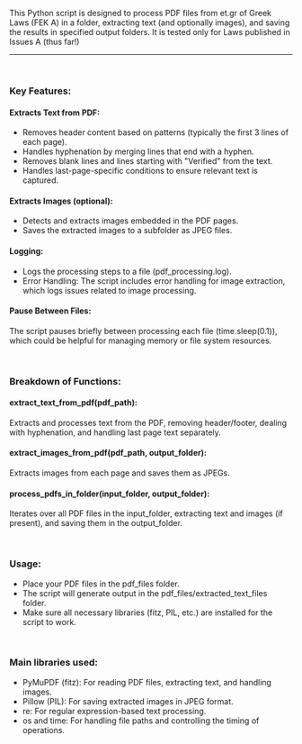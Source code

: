 This Python script is designed to process PDF files from et.gr of Greek Laws (FEK A) in a folder, extracting text (and optionally images), and saving the results in specified output folders. 
It is tested only for Laws published in Issues A (thus far!)
<br>
<hr>
<br>

### Key Features:
#### Extracts Text from PDF:
- Removes header content based on patterns (typically the first 3 lines of each page).
- Handles hyphenation by merging lines that end with a hyphen.
- Removes blank lines and lines starting with "Verified" from the text.
- Handles last-page-specific conditions to ensure relevant text is captured.
#### Extracts Images (optional):
- Detects and extracts images embedded in the PDF pages.
- Saves the extracted images to a subfolder as JPEG files.
#### Logging:
- Logs the processing steps to a file (pdf_processing.log).
- Error Handling: The script includes error handling for image extraction, which logs issues related to image processing.
#### Pause Between Files: 
The script pauses briefly between processing each file (time.sleep(0.1)), which could be helpful for managing memory or file system resources.

<br>

### Breakdown of Functions:
#### extract_text_from_pdf(pdf_path):
Extracts and processes text from the PDF, removing header/footer, dealing with hyphenation, and handling last page text separately.
#### extract_images_from_pdf(pdf_path, output_folder):
Extracts images from each page and saves them as JPEGs.
#### process_pdfs_in_folder(input_folder, output_folder):
Iterates over all PDF files in the input_folder, extracting text and images (if present), and saving them in the output_folder.

<br>

### Usage:
- Place your PDF files in the pdf_files folder.
- The script will generate output in the pdf_files/extracted_text_files folder.
- Make sure all necessary libraries (fitz, PIL, etc.) are installed for the script to work.

<br>

### Main libraries used:
- PyMuPDF (fitz): For reading PDF files, extracting text, and handling images.
- Pillow (PIL): For saving extracted images in JPEG format.
- re: For regular expression-based text processing.
- os and time: For handling file paths and controlling the timing of operations.
